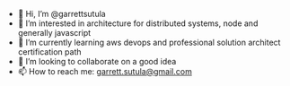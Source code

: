 - 👋 Hi, I’m @garrettsutula
- 👀 I’m interested in architecture for distributed systems, node and generally javascript
- 🌱 I’m currently learning aws devops and professional solution architect certification path
- 💞️ I’m looking to collaborate on a good idea
- 📫 How to reach me: garrett.sutula@gmail.com

<!---
garrettsutula/garrettsutula is a ✨ special ✨ repository because its `README.md` (this file) appears on your GitHub profile.
You can click the Preview link to take a look at your changes.
--->
